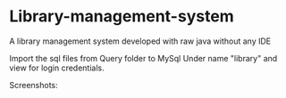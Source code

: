 # Library-management-system
A library management system developed with raw java without any IDE


Import the sql files from Query folder to MySql Under name "library" and view for login credentials.

Screenshots:
